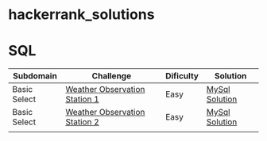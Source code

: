 # hackerrank_solutions
# SQL 
|Subdomain|Challenge|Dificulty|Solution|
|---- |----    |----  |----  |
|Basic Select|[Weather Observation Station 1](https://www.hackerrank.com/challenges/weather-observation-station-1/problem?h_r=next-challenge&h_v=legacy)|Easy|[MySql Solution](https://github.com/CodeNameKND14/hackerrank_solutions/blob/master/SQL/Weather_Observation_Station1.sql)|
|Basic Select|[Weather Observation Station 2](https://www.hackerrank.com/challenges/revising-the-select-query-2/problem)|Easy |[MySql Solution](https://github.com/CodeNameKND14/hackerrank_solutions/blob/master/SQL/Weather_Observation_Station2.sql)|
|     |       |       |
